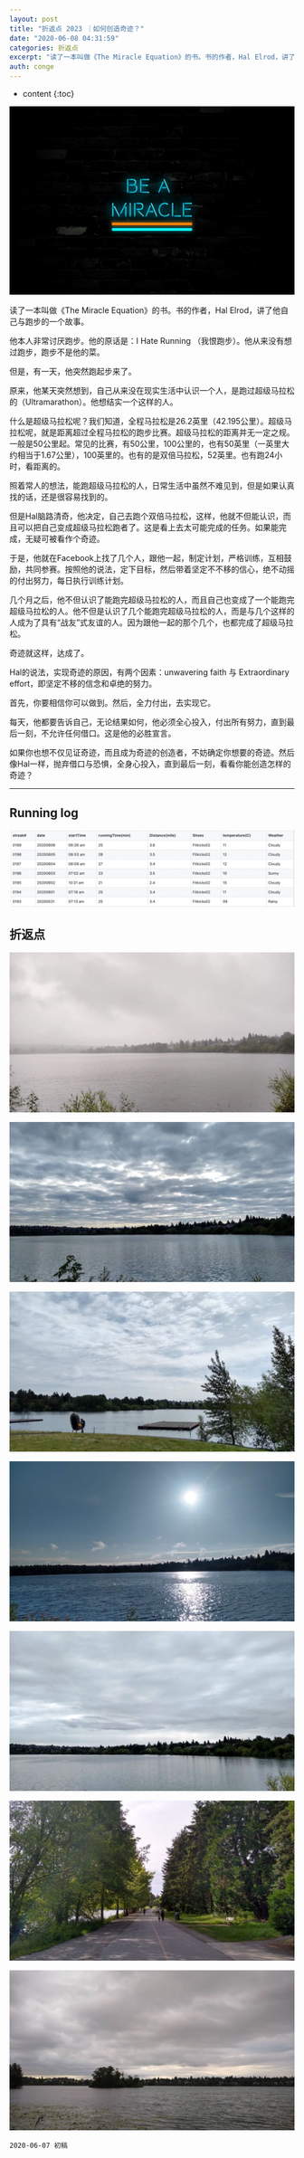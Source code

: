 ```yaml
---
layout: post
title: "折返点 2023 ｜如何创造奇迹？"
date: "2020-06-08 04:31:59"
categories: 折返点
excerpt: "读了一本叫做《The Miracle Equation》的书。书的作者，Hal Elrod，讲了他自己与跑步的一个故事。 他本人非常讨厌跑步。他..."
auth: conge
---
```

* content
{:toc}

![](/assets/images/折返点/118382-0ebed34a64a91559.png)

读了一本叫做《The Miracle Equation》的书。书的作者，Hal Elrod，讲了他自己与跑步的一个故事。

他本人非常讨厌跑步。他的原话是：I Hate Running （我恨跑步）。他从来没有想过跑步，跑步不是他的菜。

但是，有一天，他突然跑起步来了。

原来，他某天突然想到，自己从来没在现实生活中认识一个人，是跑过超级马拉松的（Ultramarathon）。他想结实一个这样的人。

什么是超级马拉松呢？我们知道，全程马拉松是26.2英里（42.195公里）。超级马拉松呢，就是距离超过全程马拉松的跑步比赛。超级马拉松的距离并无一定之规。一般是50公里起。常见的比赛，有50公里，100公里的，也有50英里（一英里大约相当于1.67公里），100英里的。也有的是双倍马拉松，52英里。也有跑24小时，看距离的。

照着常人的想法，能跑超级马拉松的人，日常生活中虽然不难见到，但是如果认真找的话，还是很容易找到的。

但是Hal脑路清奇，他决定，自己去跑个双倍马拉松，这样，他就不但能认识，而且可以把自己变成超级马拉松跑者了。这是看上去太可能完成的任务。如果能完成，无疑可被看作个奇迹。

于是，他就在Facebook上找了几个人，跟他一起，制定计划，严格训练，互相鼓励，共同参赛。按照他的说法，定下目标，然后带着坚定不不移的信心，绝不动摇的付出努力，每日执行训练计划。

几个月之后，他不但认识了能跑完超级马拉松的人，而且自己也变成了一个能跑完超级马拉松的人。他不但是认识了几个能跑完超级马拉松的人，而是与几个这样的人成为了具有“战友”式友谊的人。因为跟他一起的那个几个，也都完成了超级马拉松。

奇迹就这样，达成了。

Hal的说法，实现奇迹的原因，有两个因素：unwavering faith 与 Extraordinary effort，即坚定不移的信念和卓绝的努力。

首先，你要相信你可以做到。然后，全力付出，去实现它。

每天，他都要告诉自己，无论结果如何，他必须全心投入，付出所有努力，直到最后一刻，不允许任何借口。这是他的必胜宣言。

如果你也想不仅见证奇迹，而且成为奇迹的创造者，不妨确定你想要的奇迹。然后像Hal一样，抛弃借口与恐惧，全身心投入，直到最后一刻，看看你能创造怎样的奇迹？

---------


## Running log
![Running log, week 23, 2020](/assets/images/折返点/118382-ce516d00b9e38976.png)

## 折返点
![20200531.jpg](/assets/images/折返点/118382-4dfba9bbbdc2cdd6.jpg)

![20200601.jpg](/assets/images/折返点/118382-27f04e98a2cf587b.jpg)

![20200602.jpg](/assets/images/折返点/118382-aafc2f57bf351904.jpg)

![20200603.jpg](/assets/images/折返点/118382-949b57b7688a1591.jpg)

![20200604.jpg](/assets/images/折返点/118382-8c9163f4e2b4eca8.jpg)

![20200605.jpg](/assets/images/折返点/118382-27baf4270b039a7b.jpg)

![20200606.jpg](/assets/images/折返点/118382-063eb4f7e9aee26c.jpg)

```
2020-06-07 初稿
```
